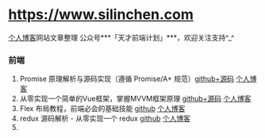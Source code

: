 # https://www.silinchen.com
[个人博客](https://www.silinchen.com)网站文章整理
公众号***「天才前端计划」***，欢迎关注支持^_^


### 前端

1. Promise 原理解析与源码实现（遵循 Promise/A+ 规范）[github+源码]( https://github.com/silinchen/promise)  [个人博客]( https://silinchen.com/post/learn-and-write-promise-code )
2. 从零实现一个简单的Vue框架，掌握MVVM框架原理 [github+源码](https://github.com/silinchen/mvvm)  [个人博客]( https://silinchen.com/post/learn-mvvm-implement-a-simple-vue )
3. Flex 布局教程，前端必会的基础技能 [github](https://github.com/silinchen/silinchen.com/blob/master/blog/003%20Flex%20布局教程，前端必会的基础技能.md)  [个人博客]( https://silinchen.com/post/css-flexible-box-layout )
4. redux 源码解析 - 从零实现一个 redux [github](https://github.com/silinchen/silinchen.com/blob/master/blog/003%20Flex%20布局教程，前端必会的基础技能.md)  [个人博客](https://www.silinchen.com/post/redux-source-code-analysis)
5. 

